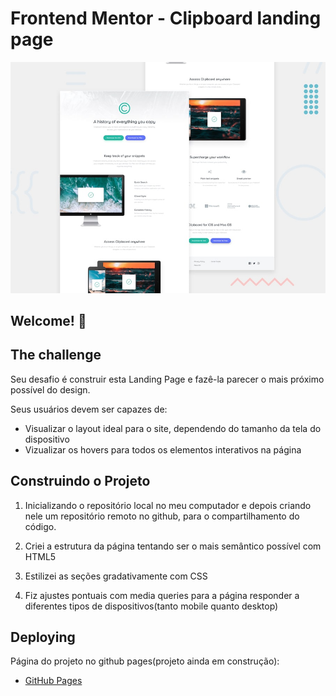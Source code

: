 # Frontend Mentor - Clipboard landing page

![Design preview for the Clipboard landing page coding challenge](./design/desktop-preview.jpg)

## Welcome! 👋

## The challenge

Seu desafio é construir esta Landing Page e fazê-la parecer o mais próximo possível do design.

Seus usuários devem ser capazes de:

- Visualizar o layout ideal para o site, dependendo do tamanho da tela do dispositivo
- Vizualizar os hovers para todos os elementos interativos na página

## Construindo o Projeto

1. Inicializando o repositório local no meu computador e depois criando nele um repositório remoto no github, para o compartilhamento do código.

2. Criei a estrutura da página tentando ser o mais semântico possível com HTML5

3. Estilizei as seções gradativamente com CSS 

4. Fiz ajustes pontuais com media queries para a página responder a diferentes tipos de dispositivos(tanto mobile quanto desktop)

## Deploying 

Página do projeto no github pages(projeto ainda em construção): 

- [GitHub Pages](https://sergiohdljr.github.io/clipboard-landing-page-master/)


